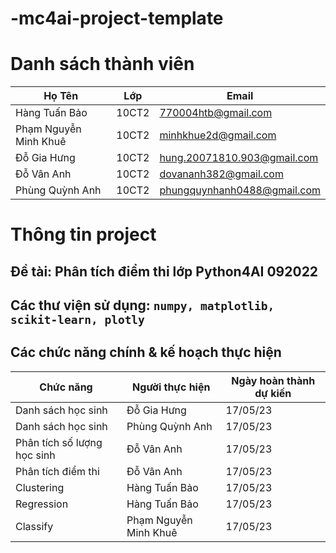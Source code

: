# -mc4ai-project-template
# Danh sách thành viên
Họ Tên|Lớp|Email
-|-|-
Hàng Tuấn Bảo|10CT2|770004htb@gmail.com
Phạm Nguyễn Minh Khuê|10CT2|minhkhue2d@gmail.com
Đỗ Gia Hưng|10CT2|hung.20071810.903@gmail.com
Đỗ Vân Anh|10CT2|dovananh382@gmail.com
Phùng Quỳnh Anh|10CT2|phungquynhanh0488@gmail.com 

# Thông tin project
## Đề tài: Phân tích điểm thi lớp Python4AI 092022
## Các thư viện sử dụng: `numpy, matplotlib, scikit-learn, plotly`

## Các chức năng chính & kế hoạch thực hiện

Chức năng|Người thực hiện|Ngày hoàn thành dự kiến
-|-|-
Danh sách học sinh|Đỗ Gia Hưng|17/05/23
Danh sách học sinh|Phùng Quỳnh Anh|17/05/23
Phân tích số lượng học sinh|Đỗ Vân Anh|17/05/23
Phân tích điểm thi|Đỗ Vân Anh|17/05/23
Clustering|Hàng Tuấn Bảo|17/05/23
Regression|Hàng Tuấn Bảo|17/05/23
Classify|Phạm Nguyễn Minh Khuê|17/05/23
